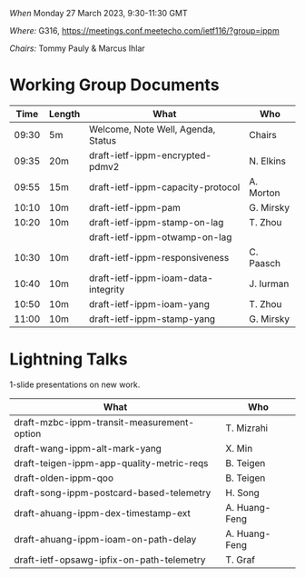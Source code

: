 *When*   Monday 27 March 2023, 9:30-11:30 GMT

*Where:*  G316, https://meetings.conf.meetecho.com/ietf116/?group=ippm

*Chairs:* Tommy Pauly & Marcus Ihlar

# Working Group Documents

| Time    | Length | What                                        | Who          |
|---------|--------|---------------------------------------------|--------------|
| 09:30   | 5m     | Welcome, Note Well, Agenda, Status          | Chairs       |
| 09:35   | 20m    | draft-ietf-ippm-encrypted-pdmv2             | N. Elkins    |
| 09:55   | 15m    | draft-ietf-ippm-capacity-protocol           | A. Morton    |
| 10:10   | 10m    | draft-ietf-ippm-pam                         | G. Mirsky    |
| 10:20   | 10m    | draft-ietf-ippm-stamp-on-lag                | T. Zhou      |
|         |        | draft-ietf-ippm-otwamp-on-lag               |              |
| 10:30   | 10m    | draft-ietf-ippm-responsiveness              | C. Paasch    |
| 10:40   | 10m    | draft-ietf-ippm-ioam-data-integrity         | J. Iurman    |
| 10:50   | 10m    | draft-ietf-ippm-ioam-yang                   | T. Zhou      |
| 11:00   | 10m    | draft-ietf-ippm-stamp-yang                  | G. Mirsky    |


# Lightning Talks

1-slide presentations on new work.

| What                                        | Who          |
|---------------------------------------------|--------------|
| draft-mzbc-ippm-transit-measurement-option  | T. Mizrahi   |
| draft-wang-ippm-alt-mark-yang               | X. Min       |
| draft-teigen-ippm-app-quality-metric-reqs   | B. Teigen    |
| draft-olden-ippm-qoo                        | B. Teigen    |
| draft-song-ippm-postcard-based-telemetry    | H. Song      |
| draft-ahuang-ippm-dex-timestamp-ext         | A. Huang-Feng |
| draft-ahuang-ippm-ioam-on-path-delay        | A. Huang-Feng |
| draft-ietf-opsawg-ipfix-on-path-telemetry   | T. Graf      |
